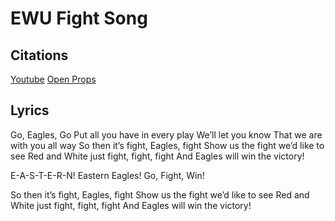 # EWU Fight Song


## Citations
[Youtube](https://www.youtube.com/watch?v=UOxLQ7g-iL8)
[Open Props](https://open-props.style/)


## Lyrics 

Go, Eagles, Go
Put all you have in every play
We’ll let you know
That we are with you all way
So then it’s fight, Eagles, fight
Show us the fight we’d like to see
Red and White just fight, fight, fight
And Eagles will win the victory!

E-A-S-T-E-R-N! 
Eastern Eagles! 
Go, Fight, Win!

So then it’s fight, Eagles, fight
Show us the fight we’d like to see
Red and White just fight, fight, fight
And Eagles will win the victory!